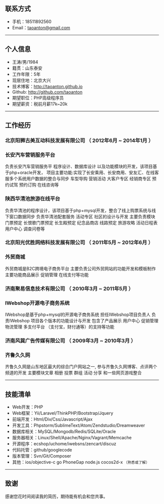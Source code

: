
## 联系方式

- 手机：18511892560
- Email：taoanton@gmail.com

---

## 个人信息

 - 王涛/男/1984
 - 籍贯：山东泰安
 - 工作年限：5年
 - 现居住地：北京大兴
 - 技术博客：http://taoanton.github.io
 - Github: http://github.com/taoanton
 - 期望职位：PHP高级程序员
 - 期望薪资：税前月薪17k~20k


---

## 工作经历

### 北京阳狮古美互动科技发展有限公司 （ 2012年6月 ~ 2014年1月 ）

### 长安汽车营销服务平台
负责长安汽车营销服务平 程序设计、数据库设计 以及功能模块的开发，该项目基于php+oracle开发，
项目主要功能:实现了长安乘用、长安商用、安友汇、在线客服多个系统用户数据的整合与同步
 车型导购 营销活动 大客户专区 经销商专区 预约试驾 预约订购 在线咨询等


### 陕西华清池旅游在线平台
负责华清池的程序设计，该项目基于php+mysql开发，整合了线上购票系统与线下窗口数据同步
 负责华清池配套服务 活动专区 社区的设计与开发 主要负责模块门票预定 长恨歌门票预定 长生殿预定
纪念品商店 线路预定 旅游攻略 活动日程表 用户中心 调查问卷等


### 北京阳光优胜网络科技发展有限公司 （ 2011年5月 ~ 2012年6月 ）

### **外贸商城**

外贸商城是B2C跨境电子商务平台 主要负责公司外贸网站的功能开发和模板制作
主要功能商品展示 促销管理 在线支付等功能

### 济南聚易信息技术有限公司 （ 2010年3月 ~ 2011年5月 ）

### IWebshop开源电子商务系统
IWebshop是基于php+mysql的开源电子商务系统 担任IWebshop项目负责人 负责IWebshop
项目各个版本的功能设计与开发 包含了产品展示 用户中心 促销管理 物流管理 多支付平台
（支付宝，财付通等）的支持等功能

### 济南风巽广告传媒有限公司 （ 2009年3月 ~ 2010年3月 ）

### 齐鲁久久网
齐鲁久久网是山东地区最大的综合门户网站之一, 参与齐鲁久久网博客、点评两个频道的开发
主要模块文章 相册 投票 群组 活动 分享 和一些网页游戏整合


---


## 技能清单

- Web开发：PHP
- Web框架：Yii/Laravel/ThinkPHP/Bootstrap/Jquery
- 前端开发：Html/Div/Css/Javascript/Ajax
- 开发工具：Phpstorm/SublimeText/Atom/Zendstudio/Dreamweaver
- 数据库相关：MySQL/Mongodb/Redis/SQLite/Oracle
- 服务器相关：Linux/Shell/Apache/Nginx/Vagrant/Memcache
- 开源程序：ecshop/uchome/iwebsns/zencart/discuz
- 代码托管：github/googlecode
- 版本管理：Svn/Git/Composer
- 其他：ios/objective-c go PhoneGap node.js cocos2d-x `（熟悉或了解）`


---

## 致谢
感谢您花时间阅读我的简历，期待能有机会和您共事。
